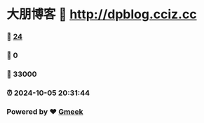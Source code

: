 # 大朋博客 :link: http://dpblog.cciz.cc 
### :page_facing_up: [24](http://dpblog.cciz.cc/tag.html) 
### :speech_balloon: 0 
### :hibiscus: 33000 
### :alarm_clock: 2024-10-05 20:31:44 
### Powered by :heart: [Gmeek](https://github.com/Meekdai/Gmeek)
